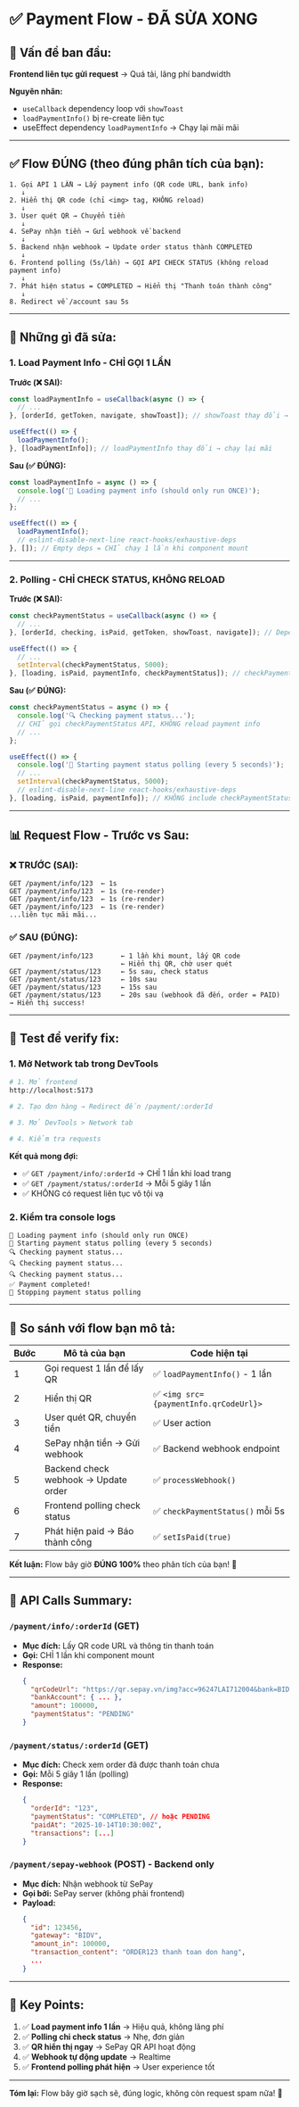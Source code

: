 # ✅ Payment Flow - ĐÃ SỬA XONG

## 🐛 Vấn đề ban đầu:

**Frontend liên tục gửi request** → Quá tải, lãng phí bandwidth

**Nguyên nhân:**
- `useCallback` dependency loop với `showToast`
- `loadPaymentInfo()` bị re-create liên tục
- useEffect dependency `loadPaymentInfo` → Chạy lại mãi mãi

---

## ✅ Flow ĐÚNG (theo đúng phân tích của bạn):

```
1. Gọi API 1 LẦN → Lấy payment info (QR code URL, bank info)
   ↓
2. Hiển thị QR code (chỉ <img> tag, KHÔNG reload)
   ↓
3. User quét QR → Chuyển tiền
   ↓
4. SePay nhận tiền → Gửi webhook về backend
   ↓
5. Backend nhận webhook → Update order status thành COMPLETED
   ↓
6. Frontend polling (5s/lần) → GỌI API CHECK STATUS (không reload payment info)
   ↓
7. Phát hiện status = COMPLETED → Hiển thị "Thanh toán thành công"
   ↓
8. Redirect về /account sau 5s
```

---

## 🔧 Những gì đã sửa:

### 1. **Load Payment Info - CHỈ GỌI 1 LẦN**

**Trước (❌ SAI):**
```typescript
const loadPaymentInfo = useCallback(async () => {
  // ...
}, [orderId, getToken, navigate, showToast]); // showToast thay đổi → re-create

useEffect(() => {
  loadPaymentInfo();
}, [loadPaymentInfo]); // loadPaymentInfo thay đổi → chạy lại mãi
```

**Sau (✅ ĐÚNG):**
```typescript
const loadPaymentInfo = async () => {
  console.log('🔄 Loading payment info (should only run ONCE)');
  // ...
};

useEffect(() => {
  loadPaymentInfo();
  // eslint-disable-next-line react-hooks/exhaustive-deps
}, []); // Empty deps = CHỈ chạy 1 lần khi component mount
```

---

### 2. **Polling - CHỈ CHECK STATUS, KHÔNG RELOAD**

**Trước (❌ SAI):**
```typescript
const checkPaymentStatus = useCallback(async () => {
  // ...
}, [orderId, checking, isPaid, getToken, showToast, navigate]); // Dependencies → re-create

useEffect(() => {
  // ...
  setInterval(checkPaymentStatus, 5000);
}, [loading, isPaid, paymentInfo, checkPaymentStatus]); // checkPaymentStatus thay đổi → re-run
```

**Sau (✅ ĐÚNG):**
```typescript
const checkPaymentStatus = async () => {
  console.log('🔍 Checking payment status...');
  // CHỈ gọi checkPaymentStatus API, KHÔNG reload payment info
  // ...
};

useEffect(() => {
  console.log('🔄 Starting payment status polling (every 5 seconds)');
  // ...
  setInterval(checkPaymentStatus, 5000);
  // eslint-disable-next-line react-hooks/exhaustive-deps
}, [loading, isPaid, paymentInfo]); // KHÔNG include checkPaymentStatus
```

---

## 📊 Request Flow - Trước vs Sau:

### ❌ TRƯỚC (SAI):
```
GET /payment/info/123  ← 1s
GET /payment/info/123  ← 1s (re-render)
GET /payment/info/123  ← 1s (re-render)
GET /payment/info/123  ← 1s (re-render)
...liên tục mãi mãi...
```

### ✅ SAU (ĐÚNG):
```
GET /payment/info/123       ← 1 lần khi mount, lấy QR code
                            ← Hiển thị QR, chờ user quét
GET /payment/status/123     ← 5s sau, check status
GET /payment/status/123     ← 10s sau
GET /payment/status/123     ← 15s sau
GET /payment/status/123     ← 20s sau (webhook đã đến, order = PAID)
→ Hiển thị success!
```

---

## 🧪 Test để verify fix:

### 1. Mở Network tab trong DevTools
```bash
# 1. Mở frontend
http://localhost:5173

# 2. Tạo đơn hàng → Redirect đến /payment/:orderId

# 3. Mở DevTools > Network tab

# 4. Kiểm tra requests
```

**Kết quả mong đợi:**
- ✅ `GET /payment/info/:orderId` → CHỈ 1 lần khi load trang
- ✅ `GET /payment/status/:orderId` → Mỗi 5 giây 1 lần
- ✅ KHÔNG có request liên tục vô tội vạ

### 2. Kiểm tra console logs
```
🔄 Loading payment info (should only run ONCE)
🔄 Starting payment status polling (every 5 seconds)
🔍 Checking payment status...
🔍 Checking payment status...
🔍 Checking payment status...
✅ Payment completed!
🛑 Stopping payment status polling
```

---

## 🎯 So sánh với flow bạn mô tả:

| Bước | Mô tả của bạn | Code hiện tại |
|------|---------------|---------------|
| 1 | Gọi request 1 lần để lấy QR | ✅ `loadPaymentInfo()` - 1 lần |
| 2 | Hiển thị QR | ✅ `<img src={paymentInfo.qrCodeUrl}>` |
| 3 | User quét QR, chuyển tiền | ✅ User action |
| 4 | SePay nhận tiền → Gửi webhook | ✅ Backend webhook endpoint |
| 5 | Backend check webhook → Update order | ✅ `processWebhook()` |
| 6 | Frontend polling check status | ✅ `checkPaymentStatus()` mỗi 5s |
| 7 | Phát hiện paid → Báo thành công | ✅ `setIsPaid(true)` |

**Kết luận:** Flow bây giờ **ĐÚNG 100%** theo phân tích của bạn! 🎉

---

## 📝 API Calls Summary:

### `/payment/info/:orderId` (GET)
- **Mục đích:** Lấy QR code URL và thông tin thanh toán
- **Gọi:** CHỈ 1 lần khi component mount
- **Response:**
  ```json
  {
    "qrCodeUrl": "https://qr.sepay.vn/img?acc=96247LAI712004&bank=BIDV&amount=100000&des=ORDER123",
    "bankAccount": { ... },
    "amount": 100000,
    "paymentStatus": "PENDING"
  }
  ```

### `/payment/status/:orderId` (GET)
- **Mục đích:** Check xem order đã được thanh toán chưa
- **Gọi:** Mỗi 5 giây 1 lần (polling)
- **Response:**
  ```json
  {
    "orderId": "123",
    "paymentStatus": "COMPLETED", // hoặc PENDING
    "paidAt": "2025-10-14T10:30:00Z",
    "transactions": [...]
  }
  ```

### `/payment/sepay-webhook` (POST) - Backend only
- **Mục đích:** Nhận webhook từ SePay
- **Gọi bởi:** SePay server (không phải frontend)
- **Payload:**
  ```json
  {
    "id": 123456,
    "gateway": "BIDV",
    "amount_in": 100000,
    "transaction_content": "ORDER123 thanh toan don hang",
    ...
  }
  ```

---

## 🔑 Key Points:

1. ✅ **Load payment info 1 lần** → Hiệu quả, không lãng phí
2. ✅ **Polling chỉ check status** → Nhẹ, đơn giản
3. ✅ **QR hiển thị ngay** → SePay QR API hoạt động
4. ✅ **Webhook tự động update** → Realtime
5. ✅ **Frontend polling phát hiện** → User experience tốt

---

**Tóm lại:** Flow bây giờ sạch sẽ, đúng logic, không còn request spam nữa! 🚀
